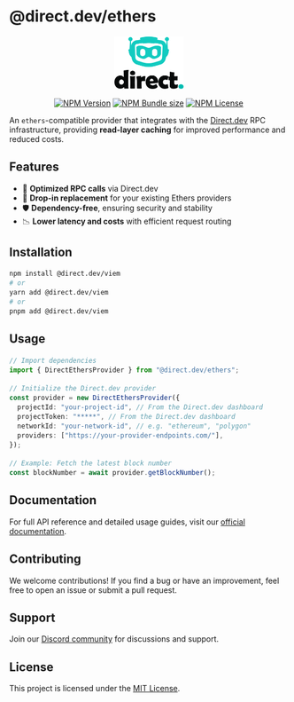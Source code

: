 # @direct.dev/ethers

<div align="center">
  <p>
    <a href="https://direct.dev/">
      <picture>
        <source media="(prefers-color-scheme: dark)" srcset="media/logo-white-duo.svg">
        <img alt="Direct.dev logo" src="media/logo-black-duo.svg" width="125">
      </picture>
    </a>
  </p>

  <p>
    <a href="https://www.npmjs.com/package/@direct.dev/ethers"><img alt="NPM Version" src="https://img.shields.io/npm/v/%40direct.dev%2Fethers?style=for-the-badge&labelColor=555&color=12CBC0"></a>
    <a href="https://bundlephobia.com/package/@direct.dev/ethers"><img alt="NPM Bundle size" src="https://img.shields.io/bundlephobia/min/%40direct.dev%2Fethers?style=for-the-badge&labelColor=555&color=12CBC0"></a>
    <a href="https://github.com/direct-dev-project/direct-dev-client/blob/main/LICENSE"><img alt="NPM License" src="https://img.shields.io/npm/l/%40direct.dev%2Fethers?style=for-the-badge&labelColor=555&color=12CBC0"></a>
  </p>
</div>

An `ethers`-compatible provider that integrates with the [Direct.dev](https://direct.dev/) RPC infrastructure, providing **read-layer caching** for improved performance and reduced costs.

## Features

- 🚀 **Optimized RPC calls** via Direct.dev
- 🔌 **Drop-in replacement** for your existing Ethers providers
- 🛡 **Dependency-free**, ensuring security and stability
- 📉 **Lower latency and costs** with efficient request routing

## Installation

```sh
npm install @direct.dev/viem
# or
yarn add @direct.dev/viem
# or
pnpm add @direct.dev/viem
```

## Usage

```ts
// Import dependencies
import { DirectEthersProvider } from "@direct.dev/ethers";

// Initialize the Direct.dev provider
const provider = new DirectEthersProvider({
  projectId: "your-project-id", // From the Direct.dev dashboard
  projectToken: "*****", // From the Direct.dev dashboard
  networkId: "your-network-id", // e.g. "ethereum", "polygon"
  providers: ["https://your-provider-endpoints.com/"],
});

// Example: Fetch the latest block number
const blockNumber = await provider.getBlockNumber();
```

## Documentation

For full API reference and detailed usage guides, visit our [official documentation](https://direct.dev/docs/).

## Contributing

We welcome contributions! If you find a bug or have an improvement, feel free to open an issue or submit a pull request.

## Support

Join our [Discord community](https://discord.gg/directdotdev) for discussions and support.

## License

This project is licensed under the [MIT License](https://github.com/direct-dev-project/direct-dev-client/blob/main/LICENSE).

